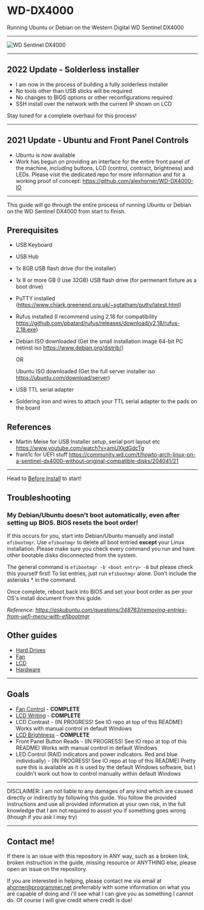 # WD-DX4000
Running Ubuntu or Debian on the Western Digital WD Sentinel DX4000

---

![WD Sentinel DX4000](./img/wdnas.jpg?raw=true)

---

## 2022 Update - Solderless installer
- I am now in the process of building a fully solderless installer
- No tools other than USB sticks will be required
- No changes to BIOS options or other reconfigurations required
- SSH install over the network with the current IP shown on LCD

Stay tuned for a complete overhaul for this process!

---

## 2021 Update - Ubuntu and Front Panel Controls
- Ubuntu is now available
- Work has begun on providing an interface for the entire front panel of the machine, including buttons, LCD (control, contract, brightness) and LEDs. Please visit the dedicated repo for more information and for a working proof of concept: https://github.com/alexhorner/WD-DX4000-IO

---

This guide will go through the entire process of running Ubuntu or Debian on the WD Sentinel DX4000 from start to finish.

## Prerequisites
- USB Keyboard
- USB Hub
- 1x 8GB USB flash drive (for the installer)
- 1x 8 or more GB (I use 32GB) USB flash drive (for permenant fixture as a boot drive)
- PuTTY installed (https://www.chiark.greenend.org.uk/~sgtatham/putty/latest.html)
- Rufus installed (I recommend using 2.18 for compatibility https://github.com/pbatard/rufus/releases/download/v2.18/rufus-2.18.exe)
- Debian ISO downloaded (Get the small installation image 64-bit PC netinst iso https://www.debian.org/distrib/)
  
  OR

  Ubuntu ISO downloaded (Get the full server installer iso https://ubuntu.com/download/server)
- USB TTL serial adapter
- Soldering iron and wires to attach your TTL serial adapter to the pads on the board

## References
- Martin Meise for USB Installer setup, serial port layout etc https://www.youtube.com/watch?v=amUXkdGdcTg
- frant1c for UEFI stuff https://community.wd.com/t/howto-arch-linux-on-a-sentinel-dx4000-without-original-compatible-disks/204041/21

---

Head to [Before Install](BeforeInstall.md) to start!

## Troubleshooting
### My Debian/Ubuntu doesn't boot automatically, even after setting up BIOS. BIOS resets the boot order!
If this occurs for you, start into Debian/Ubuntu manually and install `efibootmgr`. Use `efibootmgr` to delete all boot entried **except** your Linux installation. Please make sure you check every command you run and have other bootable disks disconnected from the system.

The general command is `efibootmgr -b <boot entry> -B` but please check this yourself first! To list entries, just run `efibootmgr` alone. Don't include the asterisks * in the command.

Once complete, reboot back into BIOS and set your boot order as per your OS's install document from this guide.

_Reference: https://askubuntu.com/questions/348763/removing-entries-from-uefi-menu-with-efibootmgr_

## Other guides
- [Hard Drives](Disks.md)
- [Fan](Superio.md)
- [LCD](LCD.md)
- [Hardware](Hardware.md)

---

## Goals
- [Fan Control](Superio.md) - **COMPLETE**
- [LCD Writing](LCD.md) - **COMPLETE**
- LCD Contrast - (IN PROGRESS! See IO repo at top of this README) Works with manual control in default Windows
- [LCD Brightness](LCD.md) - **COMPLETE**
- Front Panel Button Reads - (IN PROGRESS! See IO repo at top of this README) Works with manual control in default Windows
- LED Control (RAID indicators and power indicators. Red and blue individually) - (IN PROGRESS! See IO repo at top of this README)  Pretty sure this is available as it is used by the default Windows software, but I couldn't work out how to control manually within default Windows

---

DISCLAIMER: I am not liable to any damages of any kind which are caused directly or indirectly by following this guide. You follow the provided instructions and use all provided information at your own risk, in the full knowledge that I am not required to assist you if something goes wrong (though if you ask I may try)

---

## Contact me!

If there is an issue with this repository in ANY way, such as a broken link, broken instruction in the guide, missing resource or ANYTHING else, please open an issue on the repository.

If you are interested in helping, please contact me via email at ahorner@programmer.net preferrably with some information on what you are capable of doing and i'll see what I can give you as something I cannot do. Of course I will give credit where credit is due!
